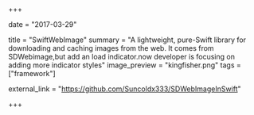 +++

date = "2017-03-29"

title = "SwiftWebImage"
summary = "A lightweight, pure-Swift library for downloading and caching images from the web. It comes from SDWebimage,but add an load indicator.now developer is focusing on adding more indicator styles"
image_preview = "kingfisher.png"
tags = ["framework"]

external_link = "https://github.com/Suncoldx333/SDWebImageInSwift"

+++
